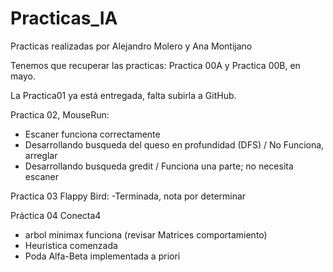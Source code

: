 # Practicas_IA

Practicas realizadas por Alejandro Molero y Ana Montijano


Tenemos que recuperar las practicas: Practica 00A y Practica 00B, en mayo.

La Practica01 ya está entregada, falta subirla a GitHub.

Practica 02, MouseRun:
 - Escaner funciona correctamente
 - Desarrollando busqueda del queso en profundidad (DFS) / No Funciona, arreglar
 - Desarrollando busqueda gredit / Funciona una parte; no necesita escaner

Practica 03 Flappy Bird:
-Terminada, nota por determinar

Práctica 04 Conecta4
- arbol minimax funciona (revisar Matrices comportamiento)
- Heuristica comenzada
- Poda Alfa-Beta implementada a priori
